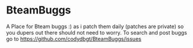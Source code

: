 # BteamBuggs
A Place for Bteam buggs :) as i patch them daily (patches are private) so you dupers out there should not need to worry. 
To search and post buggs go to https://github.com/codydbgt/BteamBuggs/issues
